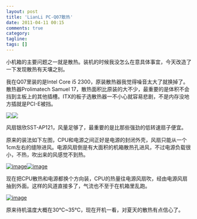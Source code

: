 ```yaml
---
layout: post
title: 'LianLi PC-Q07散热'
date: 2011-04-11 00:15
comments: true
category: 
tagline: 
tags: []
---
```

    

小机箱的主要问题之一就是散热。装机的时候我没怎么在意具体事宜，今天改造了一下发现散热有天壤之别。

我在Q07里装的是Intel Core i5 2300，原装散热器我觉得噪音太大了就换掉了。散热器Prolimatech Samuel 17，散热面积比原装的大不少，最重要的是体积不会挡到主板上的其他插槽。ITX的板子选散热器一不小心就容易悲剧，不是内存没地方插就是PCI-E被挡。

![](http://img02.taobaocdn.com/bao/uploaded/i2/T1cjXOXeJoXXaL4Kw4_052519.jpg_310x310.jpg)![](http://2f.zol-img.com.cn/product/46_280x210/113/ce5mCaQqHTa.jpg)

风扇银欣SST-AP121，风量足够了，最重要的是比那些强劲的低转速扇子便宜。

原来的装法如下左图，CPU和电源之间正好是电源的封闭外壳，风扇只能从一个1cm左右的缝隙进风。电源风扇倒是有大面积的机箱散热孔进风，不过电源负载很小，不热，吹出来的风感觉不到热。

[![image](http://qingpei.me/images/in_post/image_thumb.png)](http://qingpei.me/images/in_post/image.png)[![image](http://qingpei.me/images/in_post/image_thumb1.png)](http://qingpei.me/images/in_post/image1.png)

现在把CPU散热和电源都换个方向装，CPU的热量往电源风扇吹，经由电源风扇抽到外面。这样的风道直接多了，气流也不至于在机箱里乱跑。

[![image](http://qingpei.me/images/in_post/image_thumb2.png)](http://qingpei.me/images/in_post/image2.png)

原来待机温度大概在30℃~35℃，现在开机一看，对夏天的散热有点信心了。
